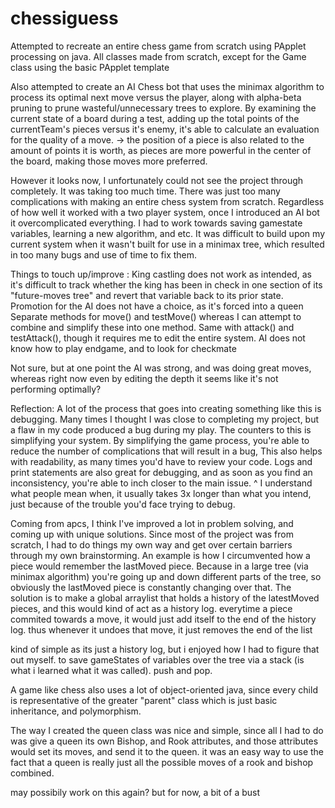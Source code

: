 # chessiguess
Attempted to recreate an entire chess game from scratch using PApplet processing on java. 
All classes made from scratch, except for the Game class using the basic PApplet template

Also attempted to create an AI Chess bot that uses the minimax algorithm to process its optimal next move versus the player, along with alpha-beta pruning to prune wasteful/unnecessary trees to explore.
By examining the current state of a board during a test, adding up the total points of the currentTeam's pieces versus it's enemy, it's able to calculate an evaluation for the quality of a move.
-> the position of a piece is also related to the amount of points it is worth, as pieces are more powerful in the center of the board, making those moves more preferred.

However it looks now, I unfortunately could not see the project through completely. 
It was taking too much time. There was just too many complications with making an entire chess system from scratch. Regardless of how well it worked with a two player system, once I introduced an AI bot it overcomplicated everything. I had to work towards saving gamestate variables, learning a new algorithm, and etc.
It was difficult to build upon my current system when it wasn't built for use in a minimax tree, which resulted in too many bugs and use of time to fix them.

Things to touch up/improve :
King castling does not work as intended, as it's difficult to track whether the king has been in check in one section of its "future-moves tree" and revert that variable back to its prior state.
Promotion for the AI does not have a choice, as it's forced into a queen
Separate methods for move() and testMove() whereas I can attempt to combine and simplify these into one method. Same with attack() and testAttack(), though it requires me to edit the entire system.
AI does not know how to play endgame, and to look for checkmate

Not sure, but at one point the AI was strong, and was doing great moves, whereas right now even by editing the depth it seems like it's not performing optimally?


Reflection:
A lot of the process that goes into creating something like this is debugging. Many times I thought I was close to completing my project, but a flaw in my code produced a bug during my play. The counters to this is simplifying your system. By simplifying the game process, you're able to reduce the number of complications that will result in a bug, This also helps with readability, as many times you'd have to review your code. Logs and print statements are also great for debugging, and as soon as you find an inconsistency, you're able to inch closer to the main issue. 
^ I understand what people mean when, it usually takes 3x longer than what you intend, just because of the trouble you'd face trying to debug.

Coming from apcs, I think I've improved a lot in problem solving, and coming up with unique solutions. Since most of the project was from scratch, I had to do things my own way and get over certain barriers through my own brainstorming. An example is how I circumvented how a piece would remember the lastMoved piece. Because in a large tree (via minimax algorithm) you're going up and down different parts of the tree, so obviously the lastMoved piece is constantly changing over that. The solution is to make a global arraylist that holds a history of the latestMoved pieces, and this would kind of act as a history log. 
everytime a piece commited towards a move, it would just add itself to the end of the history log.
thus whenever it undoes that move, it just removes the end of the list

kind of simple as its just a history log, but i enjoyed how I had to figure that out myself. to save gameStates of variables over the tree via a stack (is what i learned what it was called). push and pop.

A game like chess also uses a lot of object-oriented java, since every child is representative of the greater "parent" class which is just basic inheritance, and polymorphism. 

The way I created the queen class was nice and simple, since all I had to do was give a queen its own Bishop, and Rook attributes, and those attributes would set its moves, and send it to the queen. it was an easy way to use the fact that a queen is really just all the possible moves of a rook and bishop combined. 

may possibily work on this again? but for now, a bit of a bust
